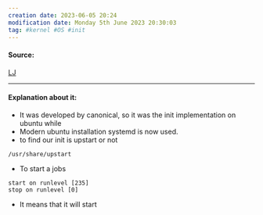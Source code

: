 ```yaml
---
creation date: 2023-06-05 20:24
modification date: Monday 5th June 2023 20:30:03
tag: #kernel #OS #init
---
```


#### Source:
[LJ](https://linuxjourney.com/lesson/upstart-overview)

--------------------------------------

#### Explanation about it:

* It was developed by canonical, so it was the init implementation on ubuntu while
* Modern ubuntu installation systemd is now used.
* to find our init is upstart or not

```
/usr/share/upstart
```

* To start a jobs

```
start on runlevel [235]
stop on runlevel [0]
```

* It means that it will start
